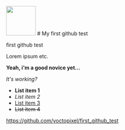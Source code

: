 <!-- ![logo] (https://avatars1.githubusercontent.com/u/7441772?s=460) -->
<img src="https://avatars1.githubusercontent.com/u/7441772?s=460" width="80">
# My first github test

first github test

Lorem ipsum etc.

__Yeah, i'm a good novice yet...__

_It's working?_


* __List item 1__
* _List item 2_
* <u>List item 3</u>
* <s>List item 4</s>


https://github.com/yoctopixel/first_github_test

